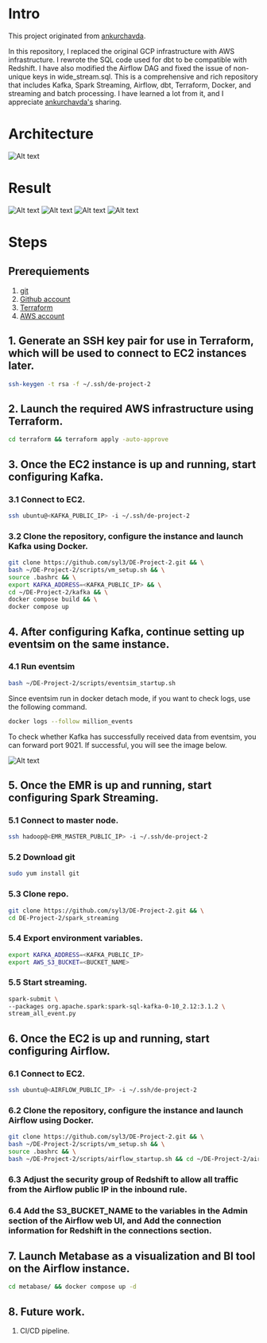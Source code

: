 # Intro

This project originated from [ankurchavda](https://github.com/ankurchavda/streamify). 

In this repository, I replaced the original GCP infrastructure with AWS infrastructure. I rewrote the SQL code used for dbt to be compatible with Redshift. I have also modified the Airflow DAG and fixed the issue of non-unique keys in wide_stream.sql. This is a comprehensive and rich repository that includes Kafka, Spark Streaming, Airflow, dbt, Terraform, Docker, and streaming and batch processing. I have learned a lot from it, and I appreciate [ankurchavda's](https://github.com/ankurchavda/streamify) sharing.


# Architecture
![Alt text](img/Architecture.png?raw=true "Architecture")


# Result
![Alt text](img/metabase_dashboard.png?raw=true "Metabase")
![Alt text](img/lineage_graph.png?raw=true "Lineage Graph")
![Alt text](img/dbt_docs.png?raw=true "dbt docs")
![Alt text](img/airflow.png?raw=true "Airflow")



# Steps

## Prerequiements  
1. [git](https://git-scm.com/book/en/v2/Getting-Started-Installing-Git)  
2. [Github account](https://github.com)  
3. [Terraform](https://developer.hashicorp.com/terraform/tutorials/aws-get-started/install-cli)  
4. [AWS account](https://aws.amazon.com)  

## 1. Generate an SSH key pair for use in Terraform, which will be used to connect to EC2 instances later.

```bash
ssh-keygen -t rsa -f ~/.ssh/de-project-2
```

## 2. Launch the required AWS infrastructure using Terraform.

```bash
cd terraform && terraform apply -auto-approve
```

## 3. Once the EC2 instance is up and running, start configuring Kafka.

### 3.1 Connect to EC2.
```bash
ssh ubuntu@<KAFKA_PUBLIC_IP> -i ~/.ssh/de-project-2
```
### 3.2 Clone the repository, configure the instance and launch Kafka using Docker.
```bash
git clone https://github.com/syl3/DE-Project-2.git && \
bash ~/DE-Project-2/scripts/vm_setup.sh && \
source .bashrc && \
export KAFKA_ADDRESS=<KAFKA_PUBLIC_IP> && \
cd ~/DE-Project-2/kafka && \
docker compose build && \
docker compose up
```

## 4. After configuring Kafka, continue setting up eventsim on the same instance.

### 4.1 Run eventsim
```bash
bash ~/DE-Project-2/scripts/eventsim_startup.sh
```

Since eventsim run in docker detach mode, if you want to check logs, use the following command.
```bash
docker logs --follow million_events
```

To check whether Kafka has successfully received data from eventsim, you can forward port 9021. If successful, you will see the image below.

![Alt text](img/check_eventsim.png?raw=true "Check Eventsim success or not")



## 5. Once the EMR is up and running, start configuring Spark Streaming.

### 5.1 Connect to master node.
```bash
ssh hadoop@<EMR_MASTER_PUBLIC_IP> -i ~/.ssh/de-project-2
```

### 5.2 Download git
```bash
sudo yum install git
```

### 5.3 Clone repo.
```bash
git clone https://github.com/syl3/DE-Project-2.git && \
cd DE-Project-2/spark_streaming
```

### 5.4 Export environment variables.
```bash
export KAFKA_ADDRESS=<KAFKA_PUBLIC_IP>
export AWS_S3_BUCKET=<BUCKET_NAME>
```

### 5.5 Start streaming.
```bash
spark-submit \
--packages org.apache.spark:spark-sql-kafka-0-10_2.12:3.1.2 \
stream_all_event.py
```

 ## 6. Once the EC2 is up and running, start configuring Airflow.

 ### 6.1 Connect to EC2.
 ```bash
ssh ubuntu@<AIRFLOW_PUBLIC_IP> -i ~/.ssh/de-project-2
```
### 6.2 Clone the repository, configure the instance and launch Airflow using Docker.
```bash
git clone https://github.com/syl3/DE-Project-2.git && \
bash ~/DE-Project-2/scripts/vm_setup.sh && \
source .bashrc && \
bash ~/DE-Project-2/scripts/airflow_startup.sh && cd ~/DE-Project-2/airflow
```

### 6.3 Adjust the security group of Redshift to allow all traffic from the Airflow public IP in the inbound rule.

### 6.4 Add the S3_BUCKET_NAME to the variables in the Admin section of the Airflow web UI, and Add the connection information for Redshift in the connections section.

## 7. Launch Metabase as a visualization and BI tool on the Airflow instance.

```bash
cd metabase/ && docker compose up -d
```

## 8. Future work.
1. CI/CD pipeline.